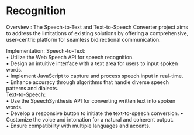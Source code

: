 # Recognition
Overview :
The Speech-to-Text and Text-to-Speech Converter project aims to address the limitations of 
existing solutions by offering a comprehensive, user-centric platform for seamless bidirectional 
communication. 

Implementation:
Speech-to-Text:  
• Utilize the Web Speech API for speech recognition.  
• Design an intuitive interface with a text area for users to input spoken words.  
• Implement JavaScript to capture and process speech input in real-time.  
• Enhance accuracy through algorithms that handle diverse speech patterns and dialects.  
Text-to-Speech:  
• Use the SpeechSynthesis API for converting written text into spoken words.  
• Develop a responsive button to initiate the text-to-speech conversion. • Customize the 
  voice and intonation for a natural and coherent output.  
• Ensure compatibility with multiple languages and accents. 
